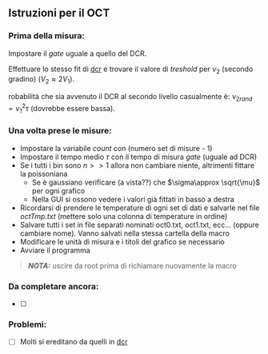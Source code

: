 ## Istruzioni per il OCT
### Prima della misura:
Impostare il *gate* uguale a quello del DCR. 

Effettuare lo stesso fit di [dcr](../dcr) e trovare il valore di *treshold* per $\nu_2$ (secondo gradino) ($V_2\approx2V_1$).

robabilità che sia avvenuto il DCR al secondo livello casualmente è: $\nu_{2rand}=\nu_1^2 \tau$ (dovrebbe essere bassa).

### Una volta prese le misure:
- Impostare la variabile *count* con (numero set di misure - 1)
- Impostare il tempo medio $\tau$ con il tempo di misura *gate* (uguale ad DCR)
- Se i tutti i bin sono $n>>1$ allora non cambiare niente, altrimenti fittare la poissoniana
    - Se è gaussiano verificare (a vista??) che $\sigma\approx \sqrt{\mu}$ per ogni grafico
    - Nella GUI si ossono vedere i valori già fittati in basso a destra
- Ricordarsi di prendere le temperature di ogni set di dati e salvarle nel file *octTmp.txt* (mettere solo una colonna di temperature in ordine)
- Salvare tutti i set in file separati nominati oct0.txt, oct1.txt, ecc... (oppure cambiare nome). Vanno salvati nella stessa cartella della macro
- Modificare le unità di misura e i titoli del grafico se necessario
- Avviare il programma
> **_NOTA:_** uscire da root prima di richiamare nuovamente la macro

### Da completare ancora:
- [ ] 

### Problemi:
- [ ] Molti si ereditano da quelli in [dcr](../dcr)
